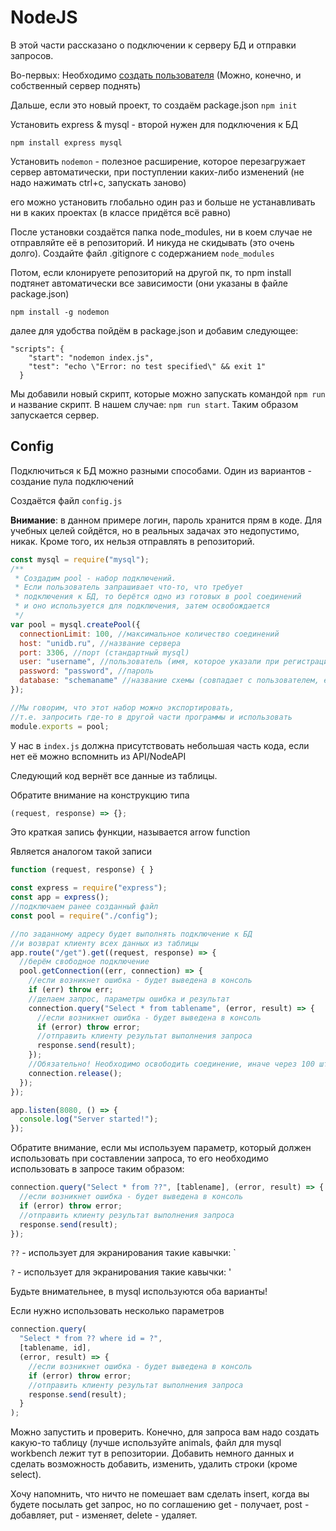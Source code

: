 # NodeJS

В этой части рассказано о подключении к серверу БД и отправки запросов.

Во-первых: Необходимо [создать пользователя](https://unidb.ru) (Можно, конечно, и собственный сервер поднять)

Дальше, если это новый проект, то создаём package.json `npm init`

Установить express & mysql - второй нужен для подключения к БД

`npm install express mysql`

Установить `nodemon` - полезное расширение, которое перезагружает сервер автоматически, при поступлении каких-либо изменений (не надо нажимать ctrl+c, запускать заново)

его можно установить глобально один раз и больше не устанавливать ни в каких проектах (в классе придётся всё равно)

После установки создаётся папка node_modules, ни в коем случае не отправляйте её в репозиторий. И никуда не скидывать (это очень долго). Создайте файл .gitignore с содержанием `node_modules`

Потом, если клонируете репозиторий на другой пк, то npm install подтянет автоматически все зависимости (они указаны в файле package.json)

`npm install -g nodemon`

далее для удобства пойдём в package.json и добавим следующее:

```
"scripts": {
    "start": "nodemon index.js",
    "test": "echo \"Error: no test specified\" && exit 1"
  }
```

Мы добавили новый скрипт, которые можно запускать командой `npm run` и название скрипт. В нашем случае: `npm run start`. Таким образом запускается сервер.

## Config

Подключиться к БД можно разными способами. Один из вариантов - создание пула подключений

Создаётся файл `config.js`

**Внимание**: в данном примере логин, пароль хранится прям в коде. Для учебных целей сойдётся, но в реальных задачах это недопустимо, никак. Кроме того, их нельзя отправлять в репозиторий.

```javascript
const mysql = require("mysql");
/**
 * Создадим pool - набор подключений.
 * Если пользователь запрашивает что-то, что требует
 * подключения к БД, то берётся одно из готовых в pool соединений
 * и оно используется для подключения, затем освобождается
 */
var pool = mysql.createPool({
  connectionLimit: 100, //максимальное количество соединений
  host: "unidb.ru", //название сервера
  port: 3306, //порт (стандартный mysql)
  user: "username", //пользователь (имя, которое указали при регистрации)
  password: "password", //пароль
  database: "schemaname" //название схемы (совпадает с пользователем, если после 30.11 создавали)
});

//Мы говорим, что этот набор можно экспортировать,
//т.е. запросить где-то в другой части программы и использовать
module.exports = pool;
```

У нас в `index.js` должна присутствовать небольшая часть кода, если нет её можно вспомнить из API/NodeAPI

Следующий код вернёт все данные из таблицы.

Обратите внимание на конструкцию типа

```javascript
(request, response) => {};
```

Это краткая запись функции, называется arrow function

Является аналогом такой записи

```javascript
function (request, response) { }
```

```javascript
const express = require("express");
const app = express();
//подключаем ранее созданный файл
const pool = require("./config");

//по заданному адресу будет выполнять подключение к БД
//и возврат клиенту всех данных из таблицы
app.route("/get").get((request, response) => {
  //берём свободное подключение
  pool.getConnection((err, connection) => {
    //если возникнет ошибка - будет выведена в консоль
    if (err) throw err;
    //делаем запрос, параметры ошибка и результат
    connection.query("Select * from tablename", (error, result) => {
      //если возникнет ошибка - будет выведена в консоль
      if (error) throw error;
      //отправить клиенту результат выполнения запроса
      response.send(result);
    });
    //Обязательно! Необходимо освободить соединение, иначе через 100 штук приложение упадёт
    connection.release();
  });
});

app.listen(8080, () => {
  console.log("Server started!");
});
```

Обратите внимание, если мы используем параметр, который должен использовать при составлении запроса, то его необходимо использовать в запросе таким образом:

```javascript
connection.query("Select * from ??", [tablename], (error, result) => {
  //если возникнет ошибка - будет выведена в консоль
  if (error) throw error;
  //отправить клиенту результат выполнения запроса
  response.send(result);
});
```

`??` - использует для экранирования такие кавычки: \`

`?` - использует для экранирования такие кавычки: '

Будьте внимательнее, в mysql используются оба варианты!

Если нужно использовать несколько параметров

```javascript
connection.query(
  "Select * from ?? where id = ?",
  [tablename, id],
  (error, result) => {
    //если возникнет ошибка - будет выведена в консоль
    if (error) throw error;
    //отправить клиенту результат выполнения запроса
    response.send(result);
  }
);
```

Можно запустить и проверить. Конечно, для запроса вам надо создать какую-то таблицу (лучше используйте animals, файл для mysql workbench лежит тут в репозитории. Добавить немного данных и сделать возможность добавить, изменить, удалить строки (кроме select).

Хочу напомнить, что ничто не помешает вам сделать insert, когда вы будете посылать get запрос, но по соглашению get - получает, post - добавляет, put - изменяет, delete - удаляет.
